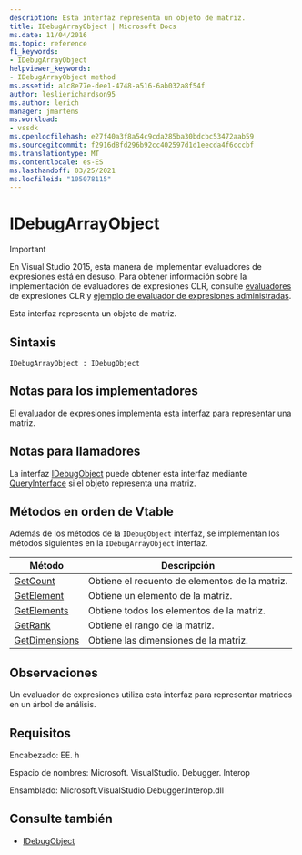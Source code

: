 ```yaml
---
description: Esta interfaz representa un objeto de matriz.
title: IDebugArrayObject | Microsoft Docs
ms.date: 11/04/2016
ms.topic: reference
f1_keywords:
- IDebugArrayObject
helpviewer_keywords:
- IDebugArrayObject method
ms.assetid: a1c8e77e-dee1-4748-a516-6ab032a8f54f
author: leslierichardson95
ms.author: lerich
manager: jmartens
ms.workload:
- vssdk
ms.openlocfilehash: e27f40a3f8a54c9cda285ba30bdcbc53472aab59
ms.sourcegitcommit: f2916d8fd296b92cc402597d1d1eecda4f6cccbf
ms.translationtype: MT
ms.contentlocale: es-ES
ms.lasthandoff: 03/25/2021
ms.locfileid: "105078115"
---
```

# <a name="idebugarrayobject"></a>IDebugArrayObject
> [!IMPORTANT]
> En Visual Studio 2015, esta manera de implementar evaluadores de expresiones está en desuso. Para obtener información sobre la implementación de evaluadores de expresiones CLR, consulte [evaluadores](https://github.com/Microsoft/ConcordExtensibilitySamples/wiki/CLR-Expression-Evaluators) de expresiones CLR y [ejemplo de evaluador de expresiones administradas](https://github.com/Microsoft/ConcordExtensibilitySamples/wiki/Managed-Expression-Evaluator-Sample).

 Esta interfaz representa un objeto de matriz.

## <a name="syntax"></a>Sintaxis

```
IDebugArrayObject : IDebugObject
```

## <a name="notes-for-implementers"></a>Notas para los implementadores
 El evaluador de expresiones implementa esta interfaz para representar una matriz.

## <a name="notes-for-callers"></a>Notas para llamadores
 La interfaz [IDebugObject](../../../extensibility/debugger/reference/idebugobject.md) puede obtener esta interfaz mediante [QueryInterface](/cpp/atl/queryinterface) si el objeto representa una matriz.

## <a name="methods-in-vtable-order"></a>Métodos en orden de Vtable
 Además de los métodos de la `IDebugObject` interfaz, se implementan los métodos siguientes en la `IDebugArrayObject` interfaz.

|Método|Descripción|
|------------|-----------------|
|[GetCount](../../../extensibility/debugger/reference/idebugarrayobject-getcount.md)|Obtiene el recuento de elementos de la matriz.|
|[GetElement](../../../extensibility/debugger/reference/idebugarrayobject-getelement.md)|Obtiene un elemento de la matriz.|
|[GetElements](../../../extensibility/debugger/reference/idebugarrayobject-getelements.md)|Obtiene todos los elementos de la matriz.|
|[GetRank](../../../extensibility/debugger/reference/idebugarrayobject-getrank.md)|Obtiene el rango de la matriz.|
|[GetDimensions](../../../extensibility/debugger/reference/idebugarrayobject-getdimensions.md)|Obtiene las dimensiones de la matriz.|

## <a name="remarks"></a>Observaciones
 Un evaluador de expresiones utiliza esta interfaz para representar matrices en un árbol de análisis.

## <a name="requirements"></a>Requisitos
 Encabezado: EE. h

 Espacio de nombres: Microsoft. VisualStudio. Debugger. Interop

 Ensamblado: Microsoft.VisualStudio.Debugger.Interop.dll

## <a name="see-also"></a>Consulte también
- [IDebugObject](../../../extensibility/debugger/reference/idebugobject.md)
